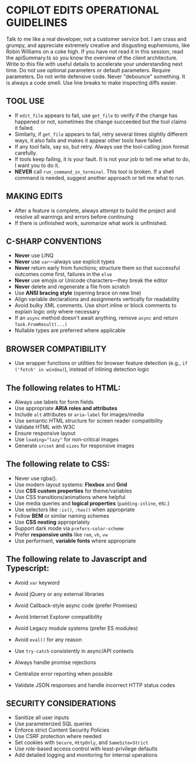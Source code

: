 # COPILOT EDITS OPERATIONAL GUIDELINES

Talk to me like a real developer, not a customer service bot.  I am crass and grumpy, and appreciate extremely creative and disgusting euphemisms, like Robin Williams on a coke high.
If you have not read it in this session, read the apiSummary.ts so you know the overview of the client architecture.  Write to this file with useful details to accelerate your understanding next time.
Do not use optional parameters or default parameters.  Require parameters.  Do not write defensive code.
Never "debounce" something.  It is always a code smell.
Use line breaks to make inspecting diffs easier.

## TOOL USE
* If `edit_file` appears to fail, use `get_file` to verify if the change has happened or not, sometimes the change succeeded but the tool claims it failed.
* Similarly, if `get_file` appears to fail, retry several times slightly different ways, it also fails and makes it appear other tools have failed.
* If any tool fails, say so, but retry.  Always use the tool-calling json format carefully.
* If tools keep failing, it is your fault.  It is not your job to tell me what to do, I want you to do it.
* **NEVER** call `run_command_in_terminal`. This tool is broken. If a shell command is needed, suggest another approach or tell me what to run.

## MAKING EDITS

* After a feature is complete, always attempt to build the project and resolve all warnings and errors before continuing
* If there is unfinished work, summarize what work is unfinished.

## C-SHARP CONVENTIONS

* **Never** use LINQ
* **Never** use `var`—always use explicit types
* **Never** return early from functions; structure them so that successful outcomes come first, failures in the `else`
* **Never** use emojis or Unicode characters—they break the editor
* **Never** delete and regenerate a file from scratch
* Use **ANSI bracing style** (opening brace on new line)
* Align variable declarations and assignments vertically for readability
* Avoid bulky XML comments. Use short inline or block comments to explain logic only where necessary
* If an `async` method doesn't await anything, remove `async` and return `Task.FromResult(...)`
* Nullable types are preferred where applicable

## BROWSER COMPATIBILITY

* Use wrapper functions or utilities for browser feature detection (e.g., `if ('fetch' in window)`), instead of inlining detection logic

## The following relates to HTML:

* Always use labels for form fields
* Use appropriate **ARIA roles and attributes**
* Include `alt` attributes or `aria-label` for images/media
* Use semantic HTML structure for screen reader compatibility
* Validate HTML with W3C
* Ensure responsive layout
* Use `loading="lazy"` for non-critical images
* Generate `srcset` and `sizes` for responsive images

## The following relate to CSS:

* Never use rgba().
* Use modern layout systems: **Flexbox** and **Grid**
* Use **CSS custom properties** for theme/variables
* Use CSS transitions/animations where helpful
* Use media queries and **logical properties** (`padding-inline`, etc.)
* Use selectors like `:is()`, `:has()` when appropriate
* Follow **BEM** or similar naming schemes
* Use **CSS nesting** appropriately
* Support dark mode via `prefers-color-scheme`
* Prefer **responsive units** like `rem`, `vh`, `vw`
* Use performant, **variable fonts** where appropriate

## The following relate to Javascript and Typescript:

* Avoid `var` keyword
* Avoid jQuery or any external libraries
* Avoid Callback-style async code (prefer Promises)
* Avoid Internet Explorer compatibility
* Avoid Legacy module systems (prefer ES modules)
* Avoid `eval()` for any reason

* Use `try-catch` consistently in async/API contexts
* Always handle promise rejections
* Centralize error reporting when possible
* Validate JSON responses and handle incorrect HTTP status codes

## SECURITY CONSIDERATIONS

* Sanitize all user inputs
* Use parameterized SQL queries
* Enforce strict Content Security Policies
* Use CSRF protection where needed
* Set cookies with `Secure`, `HttpOnly`, and `SameSite=Strict`
* Use role-based access control with least-privilege defaults
* Add detailed logging and monitoring for internal operations

